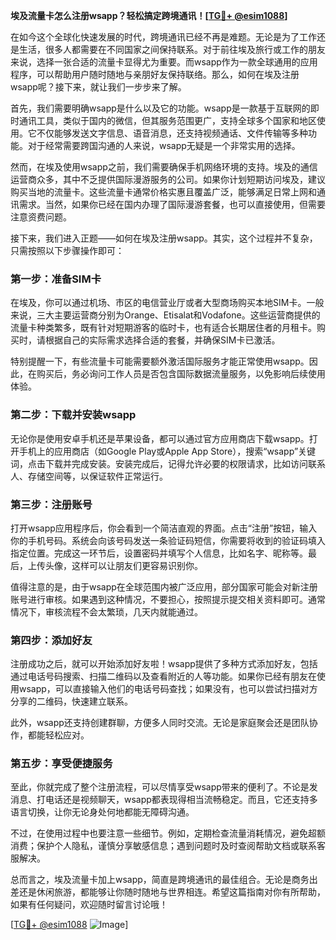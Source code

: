 **埃及流量卡怎么注册wsapp？轻松搞定跨境通讯！[[TG💪+ @esim1088](https://t.me/s/esim1088)]**

在如今这个全球化快速发展的时代，跨境通讯已经不再是难题。无论是为了工作还是生活，很多人都需要在不同国家之间保持联系。对于前往埃及旅行或工作的朋友来说，选择一张合适的流量卡显得尤为重要。而wsapp作为一款全球通用的应用程序，可以帮助用户随时随地与亲朋好友保持联络。那么，如何在埃及注册wsapp呢？接下来，就让我们一步步来了解。

首先，我们需要明确wsapp是什么以及它的功能。wsapp是一款基于互联网的即时通讯工具，类似于国内的微信，但其服务范围更广，支持全球多个国家和地区使用。它不仅能够发送文字信息、语音消息，还支持视频通话、文件传输等多种功能。对于经常需要跨国沟通的人来说，wsapp无疑是一个非常实用的选择。

然而，在埃及使用wsapp之前，我们需要确保手机网络环境的支持。埃及的通信运营商众多，其中不乏提供国际漫游服务的公司。如果你计划短期访问埃及，建议购买当地的流量卡。这些流量卡通常价格实惠且覆盖广泛，能够满足日常上网和通讯需求。当然，如果你已经在国内办理了国际漫游套餐，也可以直接使用，但需要注意资费问题。

接下来，我们进入正题——如何在埃及注册wsapp。其实，这个过程并不复杂，只需按照以下步骤操作即可：

### 第一步：准备SIM卡

在埃及，你可以通过机场、市区的电信营业厅或者大型商场购买本地SIM卡。一般来说，三大主要运营商分别为Orange、Etisalat和Vodafone。这些运营商提供的流量卡种类繁多，既有针对短期游客的临时卡，也有适合长期居住者的月租卡。购买时，请根据自己的实际需求选择合适的套餐，并确保SIM卡已激活。

特别提醒一下，有些流量卡可能需要额外激活国际服务才能正常使用wsapp。因此，在购买后，务必询问工作人员是否包含国际数据流量服务，以免影响后续使用体验。

### 第二步：下载并安装wsapp

无论你是使用安卓手机还是苹果设备，都可以通过官方应用商店下载wsapp。打开手机上的应用商店（如Google Play或Apple App Store），搜索“wsapp”关键词，点击下载并完成安装。安装完成后，记得允许必要的权限请求，比如访问联系人、存储空间等，以保证软件正常运行。

### 第三步：注册账号

打开wsapp应用程序后，你会看到一个简洁直观的界面。点击“注册”按钮，输入你的手机号码。系统会向该号码发送一条验证码短信，你需要将收到的验证码填入指定位置。完成这一环节后，设置密码并填写个人信息，比如名字、昵称等。最后，上传头像，这样可以让朋友们更容易识别你。

值得注意的是，由于wsapp在全球范围内被广泛应用，部分国家可能会对新注册账号进行审核。如果遇到这种情况，不要担心，按照提示提交相关资料即可。通常情况下，审核流程不会太繁琐，几天内就能通过。

### 第四步：添加好友

注册成功之后，就可以开始添加好友啦！wsapp提供了多种方式添加好友，包括通过电话号码搜索、扫描二维码以及查看附近的人等功能。如果你已经有朋友在使用wsapp，可以直接输入他们的电话号码查找；如果没有，也可以尝试扫描对方分享的二维码，快速建立联系。

此外，wsapp还支持创建群聊，方便多人同时交流。无论是家庭聚会还是团队协作，都能轻松应对。

### 第五步：享受便捷服务

至此，你就完成了整个注册流程，可以尽情享受wsapp带来的便利了。不论是发消息、打电话还是视频聊天，wsapp都表现得相当流畅稳定。而且，它还支持多语言切换，让你无论身处何地都能无障碍沟通。

不过，在使用过程中也要注意一些细节。例如，定期检查流量消耗情况，避免超额消费；保护个人隐私，谨慎分享敏感信息；遇到问题时及时查阅帮助文档或联系客服解决。

总而言之，埃及流量卡加上wsapp，简直是跨境通讯的最佳组合。无论是商务出差还是休闲旅游，都能够让你随时随地与世界相连。希望这篇指南对你有所帮助，如果有任何疑问，欢迎随时留言讨论哦！

[[TG💪+ @esim1088](https://t.me/s/esim1088) ![Image](https://i.postimg.cc/4NQfJmqS/Snipaste-2025-05-13-00-14-12.png)]